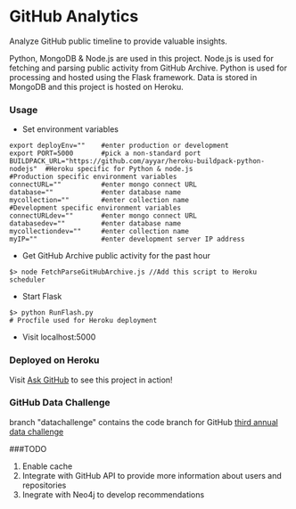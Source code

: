 GitHub Analytics
===============

Analyze GitHub public timeline to provide valuable insights.

Python, MongoDB & Node.js are used in this project. Node.js is used for fetching and parsing public activity from GitHub Archive. 
Python is used for processing and hosted using the Flask framework. Data is stored in MongoDB and this project is hosted on Heroku.

### Usage
* Set environment variables
````
export deployEnv=""    #enter production or development
export PORT=5000       #pick a non-standard port
BUILDPACK_URL="https://github.com/ayyar/heroku-buildpack-python-nodejs"  #Heroku specific for Python & node.js 
#Production specific environment variables
connectURL=""          #enter mongo connect URL
database=""            #enter database name
mycollection=""        #enter collection name
#Development specific environment variables
connectURLdev=""       #enter mongo connect URL
databasedev=""         #enter database name
mycollectiondev=""     #enter collection name
myIP=""                #enter development server IP address

```` 
* Get GitHub Archive public activity for the past hour
````
$> node FetchParseGitHubArchive.js //Add this script to Heroku scheduler 
```` 
* Start Flask
````
$> python RunFlash.py
# Procfile used for Heroku deployment
````
* Visit localhost:5000 

### Deployed on Heroku
Visit <a href="http://askgithub.com/">Ask GitHub</a> to see this project in action!

### GitHub Data Challenge
branch "datachallenge" contains the code branch for GitHub <a href="https://github.com/blog/1864-third-annual-github-data-challenge">third annual data challenge</a>


###TODO
1. Enable cache
2. Integrate with GitHub API to provide more information about users and repositories
3. Inegrate with Neo4j to develop recommendations
